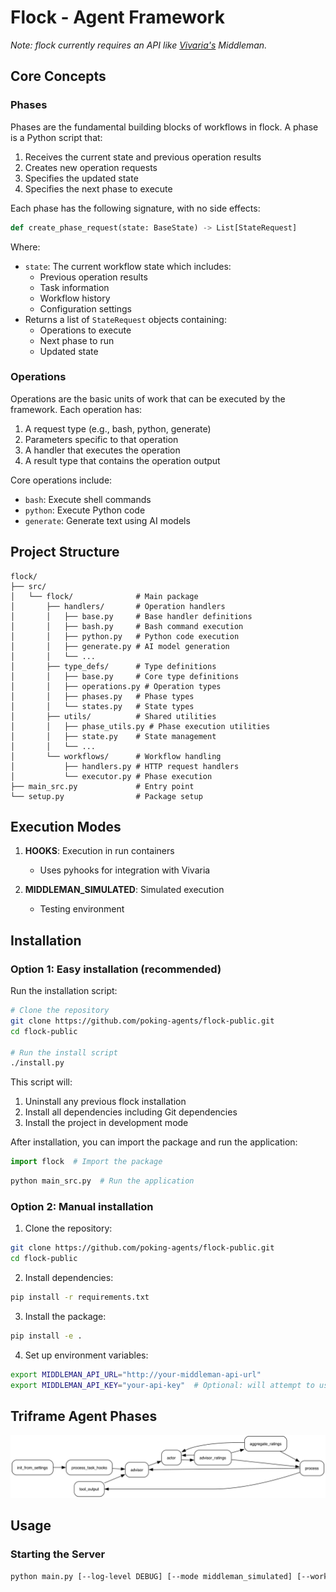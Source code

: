 # Flock - Agent Framework

_Note: flock currently requires an API like [Vivaria's](https://github.com/METR/vivaria) Middleman._

## Core Concepts

### Phases

Phases are the fundamental building blocks of workflows in flock. A phase is a Python script that:

1. Receives the current state and previous operation results
2. Creates new operation requests
3. Specifies the updated state
4. Specifies the next phase to execute

Each phase has the following signature, with no side effects:

```python
def create_phase_request(state: BaseState) -> List[StateRequest]
```

Where:
- `state`: The current workflow state which includes:
  - Previous operation results
  - Task information
  - Workflow history
  - Configuration settings
- Returns a list of `StateRequest` objects containing:
  - Operations to execute
  - Next phase to run
  - Updated state

### Operations

Operations are the basic units of work that can be executed by the framework. Each operation has:

1. A request type (e.g., bash, python, generate)
2. Parameters specific to that operation
3. A handler that executes the operation
4. A result type that contains the operation output

Core operations include:
- `bash`: Execute shell commands
- `python`: Execute Python code
- `generate`: Generate text using AI models

## Project Structure

```
flock/
├── src/
│   └── flock/              # Main package
│       ├── handlers/       # Operation handlers
│       │   ├── base.py     # Base handler definitions
│       │   ├── bash.py     # Bash command execution
│       │   ├── python.py   # Python code execution
│       │   ├── generate.py # AI model generation
│       │   └── ...
│       ├── type_defs/      # Type definitions
│       │   ├── base.py     # Core type definitions
│       │   ├── operations.py # Operation types
│       │   ├── phases.py   # Phase types
│       │   └── states.py   # State types
│       ├── utils/          # Shared utilities
│       │   ├── phase_utils.py # Phase execution utilities
│       │   ├── state.py    # State management
│       │   └── ...
│       └── workflows/      # Workflow handling
│           ├── handlers.py # HTTP request handlers
│           └── executor.py # Phase execution
├── main_src.py             # Entry point
└── setup.py                # Package setup
```

## Execution Modes

1. **HOOKS**: Execution in run containers
   - Uses pyhooks for integration with Vivaria

2. **MIDDLEMAN_SIMULATED**: Simulated execution
   - Testing environment

## Installation

### Option 1: Easy installation (recommended)

Run the installation script:
```bash
# Clone the repository
git clone https://github.com/poking-agents/flock-public.git
cd flock-public

# Run the install script
./install.py
```

This script will:
1. Uninstall any previous flock installation
2. Install all dependencies including Git dependencies
3. Install the project in development mode

After installation, you can import the package and run the application:
```python
import flock  # Import the package
```

```bash
python main_src.py  # Run the application
```

### Option 2: Manual installation

1. Clone the repository:
```bash
git clone https://github.com/poking-agents/flock-public.git
cd flock-public
```

2. Install dependencies:
```bash
pip install -r requirements.txt
```

3. Install the package:
```bash
pip install -e .
```

4. Set up environment variables:
```bash
export MIDDLEMAN_API_URL="http://your-middleman-api-url"
export MIDDLEMAN_API_KEY="your-api-key"  # Optional: will attempt to use viv config file
```

## Triframe Agent Phases
![triframe phases](/assets/triframe_phases.png)


## Usage

### Starting the Server

```bash
python main.py [--log-level DEBUG] [--mode middleman_simulated] [--workflow triframe]
```
